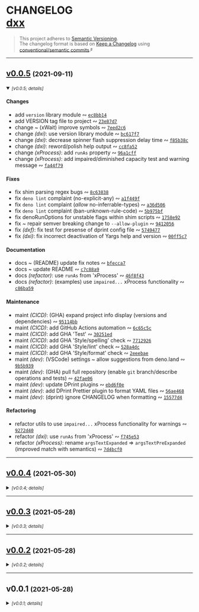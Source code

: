 <!-- markdownlint-disable --><!-- spellchecker:ignore markdownlint --><!-- spellchecker:disable -->

# CHANGELOG <br/> [dxx](https://github.com/rivy/deno.dxx)

<div style="font-size: 0.9em; line-height: 1.1em;">

> This project adheres to [Semantic Versioning](http://semver.org/spec/v2.0.0.html).
> <br/>
> The changelog format is based on [Keep a Changelog](https://keepachangelog.com/en/1.0.0/) using [conventional/semantic commits](https://nitayneeman.com/posts/understanding-semantic-commit-messages-using-git-and-angular).<small><sup>[`@`](https://archive.is/jnup8)</sup></small>

</div>
<div id='last-line-of-prefix'></div>

---

## [v0.0.5](https://github.com/rivy/deno.dxx/compare/v0.0.4...v0.0.5) <small>(2021-09-11)</small>

<details open><summary><small><em>[v0.0.5; details]</em></small></summary>

#### Changes

* add `version` library module &ac; [`ec8bb14`](https://github.com/rivy/deno.dxx/commit/ec8bb14566881d8fdbe65883bf65cbe87d8194ef)
* add VERSION tag file to project &ac; [`23e87d7`](https://github.com/rivy/deno.dxx/commit/23e87d72bc2d0b49dc241727b96052be797745c9)
* change ~ (xWait) improve symbols &ac; [`7eed2c6`](https://github.com/rivy/deno.dxx/commit/7eed2c61789dbf3f37cee7812a3a266d2f9cc09e)
* change *(dxi)*: use version library module &ac; [`bc617f7`](https://github.com/rivy/deno.dxx/commit/bc617f73cab4a5b9006b360529b09f20852de22a)
* change *(dxi)*: decrease spinner flash suppression delay time &ac; [`f85b38c`](https://github.com/rivy/deno.dxx/commit/f85b38cd3cc5e9d167471d0ccfa5d8e848871b5a)
* change *(dxi)*: reword/polish help output &ac; [`cc8fa52`](https://github.com/rivy/deno.dxx/commit/cc8fa529df597ad7d86c9d60210a39b0537d549c)
* change *(xProcess)*: add `runAs` property &ac; [`96a1cff`](https://github.com/rivy/deno.dxx/commit/96a1cff17780e330c6e86f598f2660caaab4344f)
* change *(xProcess)*: add impaired/diminished capacity test and warning message &ac; [`fa44f79`](https://github.com/rivy/deno.dxx/commit/fa44f79f0682ee8dce4e411d6925278efd249e8f)

#### Fixes

* fix shim parsing regex bugs &ac; [`8c63838`](https://github.com/rivy/deno.dxx/commit/8c63838cabbcc922fb90733e1c90d45c3ade2ca2)
* fix `deno lint` complaint (no-explicit-any) &ac; [`a1f449f`](https://github.com/rivy/deno.dxx/commit/a1f449fb5f85f8b1f11e27b785761e00099f6c89)
* fix `deno lint` complaint (*allow* no-inferrable-types) &ac; [`a36d506`](https://github.com/rivy/deno.dxx/commit/a36d506aa9d05cd71851da75facbc34bb78a6b1a)
* fix `deno lint` complaint (ban-unknown-rule-code) &ac; [`5b975bf`](https://github.com/rivy/deno.dxx/commit/5b975bf65236e56fe069cdd9f687d9957adead73)
* fix denoRunOptions for unstable flags within shim scripts &ac; [`1758e92`](https://github.com/rivy/deno.dxx/commit/1758e9268d8f95d56235bce37be305a337890d4c)
* fix ~ repair semver breaking change to `--allow-plugin` &ac; [`9412056`](https://github.com/rivy/deno.dxx/commit/9412056c2819b72bd3c8190c38b7d1b577d51224)
* fix *(dxf)*: fix test for presense of dprint config file &ac; [`5749477`](https://github.com/rivy/deno.dxx/commit/5749477462206a303875b08211b500f07dfc8fe1)
* fix *(dxi)*: fix incorrect deactivation of Yargs help and version &ac; [`00ff5c7`](https://github.com/rivy/deno.dxx/commit/00ff5c70edd51f889645b8cade8f60ebf0ea52ac)

#### Documentation

* docs ~ (README) update fix notes &ac; [`bfecca7`](https://github.com/rivy/deno.dxx/commit/bfecca776d218d3d408ef2ae3013a91351245ca0)
* docs ~ update README &ac; [`c7c88a9`](https://github.com/rivy/deno.dxx/commit/c7c88a91df6213c07430f9b5a1ca673a34172447)
* docs *(refactor)*: use `runAs` from 'xProcess' &ac; [`46f8f43`](https://github.com/rivy/deno.dxx/commit/46f8f43f6dcbb1e2448860763ebbad7205076b13)
* docs *(refactor)*: (examples) use `impaired...` xProcess functionality &ac; [`c86ba59`](https://github.com/rivy/deno.dxx/commit/c86ba59625f4c5ce09f7f4645bb9c3b85bbb48af)

#### Maintenance

* maint *(CICD)*: (GHA) expand project info display (versions and dependencies) &ac; [`95114bb`](https://github.com/rivy/deno.dxx/commit/95114bb920fa00d95d9065ccf54606d6804fad02)
* maint *(CICD)*: add GitHub Actions automation &ac; [`6c65c5c`](https://github.com/rivy/deno.dxx/commit/6c65c5c2de477c27f82b4f9d3a133ac19a4e3e44)
* maint *(CICD)*: add GHA 'Test' &ac; [`30251ed`](https://github.com/rivy/deno.dxx/commit/30251ed3226c2a080c9aad476836bdeab5225e12)
* maint *(CICD)*: add GHA 'Style/spelling' check &ac; [`7712926`](https://github.com/rivy/deno.dxx/commit/77129260e5b815d09b6555853806d20db82af358)
* maint *(CICD)*: add GHA 'Style/lint' check &ac; [`528a4dc`](https://github.com/rivy/deno.dxx/commit/528a4dc62dc323bf52cdcfdf8468f05193b2520e)
* maint *(CICD)*: add GHA 'Style/format' check &ac; [`2eeebae`](https://github.com/rivy/deno.dxx/commit/2eeebaed710fa696472651788f6bfaafad091262)
* maint *(dev)*: (VSCode) settings ~ allow suggestions from deno.land &ac; [`9b5b939`](https://github.com/rivy/deno.dxx/commit/9b5b939525c97a2bb4473062ce6ae326b7654b9f)
* maint *(dev)*: (GHA) pull full repository (enable `git` branch/describe operations and tests) &ac; [`42fae06`](https://github.com/rivy/deno.dxx/commit/42fae06e2f1b9c6abfbb0c5e75601562e1eefe43)
* maint *(dev)*: update DPrint plugins &ac; [`ebd6f0e`](https://github.com/rivy/deno.dxx/commit/ebd6f0e620ab1541bfdc6d73a1d8c9d6f3e3d542)
* maint *(dev)*: add DPrint Prettier plugin to format YAML files &ac; [`56ae468`](https://github.com/rivy/deno.dxx/commit/56ae468be99570076fdebe4a8ba897622607dba2)
* maint *(dev)*: (dprint) ignore CHANGELOG when formatting &ac; [`15577d4`](https://github.com/rivy/deno.dxx/commit/15577d46d50eeef7c176c39094a48cdb72a4dfd6)

#### Refactoring

* refactor utils to use `impaired...` xProcess functionality for warnings &ac; [`9272d40`](https://github.com/rivy/deno.dxx/commit/9272d40e7d02875eb158cfe8e294b1bdbd4ff0ad)
* refactor *(dxi)*: use `runAs` from 'xProcess' &ac; [`f745e53`](https://github.com/rivy/deno.dxx/commit/f745e5396e5bad0e7930d754397c28249733fc82)
* refactor *(xProcess)*: rename `argsTextExpanded` => `argsTextPreExpanded` (improved match with semantics) &ac; [`7d4bcf0`](https://github.com/rivy/deno.dxx/commit/7d4bcf0288a3b4c57a5e77f411a4177094d24f2f)

</details>

---

## [v0.0.4](https://github.com/rivy/deno.dxx/compare/v0.0.3...v0.0.4) <small>(2021-05-30)</small>

<details><summary><small><em>[v0.0.4; details]</em></small></summary>

#### Changes

* change ~ add 'enhanced' shell detection (for use under MSYS or 'thru' WSL) &ac; [`f3cc5a5`](https://github.com/rivy/deno.dxx/commit/f3cc5a5d7d3fe749cddf0be4237ba737a2e2e2d5)
* change *(dxi)*: reword/polish help output &ac; [`9dc6a16`](https://github.com/rivy/deno.dxx/commit/9dc6a16a46aea02cf913c99a4b990f98db226f56)

#### Maintenance

* maint *(dev)*: update formatting configuration &ac; [`f824428`](https://github.com/rivy/deno.dxx/commit/f8244287309c17c4b0c0c5fd4ca80e656216aad0)

#### Refactoring

* refactor *(polish)*: `dxf` reformatting &ac; [`8b9a2c8`](https://github.com/rivy/deno.dxx/commit/8b9a2c83d733d5f8ebf3acaf754d36c764d51bf5)

</details>

---

## [v0.0.3](https://github.com/rivy/deno.dxx/compare/v0.0.2...v0.0.3) <small>(2021-05-28)</small>

<details><summary><small><em>[v0.0.3; details]</em></small></summary>

#### Fixes

* fix *(dxf)*: repair use of `shimArg0` from xProcess &ac; [`91751cf`](https://github.com/rivy/deno.dxx/commit/91751cf63a6ef1fda2ffb517baec3d3ce28aa762)

#### Documentation

* docs ~ add git-changelog configuration &ac; [`615edbb`](https://github.com/rivy/deno.dxx/commit/615edbb562288d5e39162c8619e929ff94687bc4)

</details>

---

## [v0.0.2](https://github.com/rivy/deno.dxx/compare/v0.0.1...v0.0.2) <small>(2021-05-28)</small>

<details><summary><small><em>[v0.0.2; details]</em></small></summary>

#### Documentation

* docs ~ add LICENSE &ac; [`206b51f`](https://github.com/rivy/deno.dxx/commit/206b51fbbe4691c0728555049667f051d2859900)

</details>

---

## v0.0.1 <small>(2021-05-28)</small>

<details><summary><small><em>[v0.0.1; details]</em></small></summary>

#### Changes

* add ~ (xArgs) prototype `reQuote()` for protected transfer of command lines to sub-processes &ac; [`d968f42`](https://github.com/rivy/deno.dxx/commit/d968f42fe930c9ae0fa37cf49998dce42d84367a)
* add support for shim enhancement to `dxi` &ac; [`6ee9664`](https://github.com/rivy/deno.dxx/commit/6ee9664f56f47626acc6910d3c5557c07cf061d5)
* change ~ (xWait) improve symbols and spinners capabilities &ac; [`89e928e`](https://github.com/rivy/deno.dxx/commit/89e928e512c3d69fd7d2d114f41d7667980bc6ab)
* change ~ (xWait) fix 'failure' message generation (and delint) &ac; [`6ddb762`](https://github.com/rivy/deno.dxx/commit/6ddb76280561de52e264378c2b3ee398fd6081b6)
* change xWait log level character/sigil prefixes &ac; [`3ff7149`](https://github.com/rivy/deno.dxx/commit/3ff71497d16869b406db32f712c7d654d27e84ba)
* add xWait lib (from 'wait' with improved stable support) &ac; [`939d8d5`](https://github.com/rivy/deno.dxx/commit/939d8d5b5c42719229bd6c2300ac4131d99ec5e2)
* add `dxi` &ac; [`8e89e08`](https://github.com/rivy/deno.dxx/commit/8e89e089662d1f092e63c7d1d37b750c057c69a1)
* add shim enhancement/fixup tools &ac; [`44aae60`](https://github.com/rivy/deno.dxx/commit/44aae60854b58e46bda58afa7c8f07ed2ba55844)
* add initial source code (alpha/prototype of `dxf` and `dxr`) &ac; [`95e7c33`](https://github.com/rivy/deno.dxx/commit/95e7c3345680fa2146c805f2491538f2ced6bbbf)

#### Documentation

* docs ~ update README &ac; [`18e9fcb`](https://github.com/rivy/deno.dxx/commit/18e9fcbb57cd397502163283022c3f5e7fc84c1b)
* docs ~ refactor eg\args.ts (cleanup, add Yargs, improve logging, ...) &ac; [`300f00d`](https://github.com/rivy/deno.dxx/commit/300f00d9f05dceabb0bbf1f13a8b9d41decac5fc)
* docs ~ add examples &ac; [`d052fe3`](https://github.com/rivy/deno.dxx/commit/d052fe30c3c6080c3048621933fcd3828d35f4fd)
* docs ~ add README &ac; [`5559ff9`](https://github.com/rivy/deno.dxx/commit/5559ff9a2534517c4bb320c78b641995353fe63e)
* docs *(polish)*: remove extraneous spell-checker exceptions &ac; [`4971924`](https://github.com/rivy/deno.dxx/commit/4971924b8d655b3f26a88aac5782a277ef10a3ca)
* docs *(polish)*: (xWait) add spell-checker exceptions for spinners &ac; [`eaf6a99`](https://github.com/rivy/deno.dxx/commit/eaf6a999c884d7c11edab274b93f8fc4b50f3ae2)

#### Maintenance

* maint *(dev)*: add baseline TS config for Deno development &ac; [`5bb2479`](https://github.com/rivy/deno.dxx/commit/5bb24798c42a213d920f558960bd319217f35a39)
* maint *(dev)*: add DPrint configuration &ac; [`a23777b`](https://github.com/rivy/deno.dxx/commit/a23777b846e3743988a4ee0dc32a1a42d7e282bb)
* maint *(dev)*: add VSCode settings (includes cspell config + dictionaries) &ac; [`0dd3f33`](https://github.com/rivy/deno.dxx/commit/0dd3f332afedf87ad38ee7518046d5c12b048268)
* maint *(dev)*: add EditorConfig &ac; [`6cb5011`](https://github.com/rivy/deno.dxx/commit/6cb5011b173ebebe54c67b6ee1226eee361e8c26)

#### Refactoring

* refactor eol handling code as a shared library &ac; [`e4f3683`](https://github.com/rivy/deno.dxx/commit/e4f36833267af0584e83bc4b1d9f9f0e736fa2ec)
* refactor shim detection and enhancement code into a shared library &ac; [`0b923c2`](https://github.com/rivy/deno.dxx/commit/0b923c2dace2c32fd4abdc233c7413d3a42edd17)

</details><br/>

